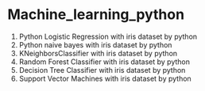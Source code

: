 # Machine_learning_python
1. Python Logistic Regression with iris dataset by python
2. Python naive bayes with iris dataset by python 
3. KNeighborsClassifier with iris dataset by python
4. Random Forest Classifier with iris dataset by python
5. Decision Tree Classifier with iris dataset by python
6. Support Vector Machines with iris dataset by python
